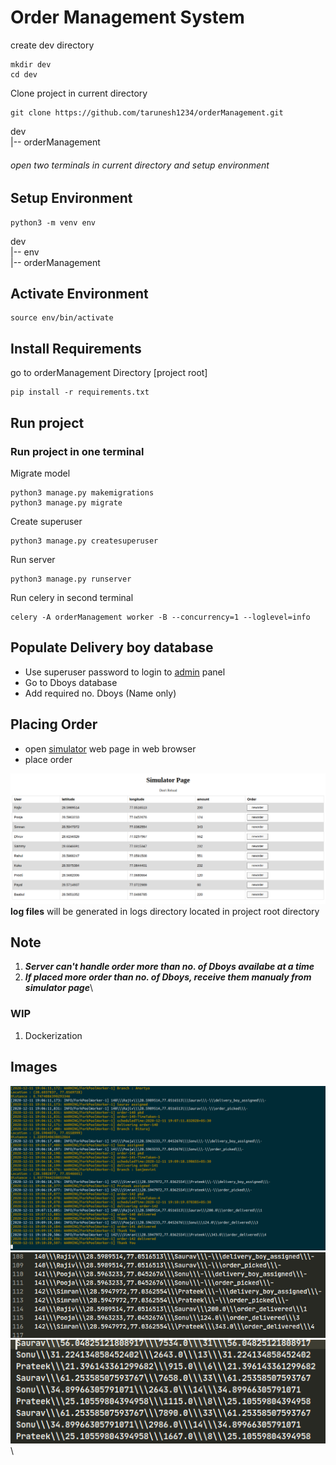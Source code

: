 # Order Management System

create dev directory
```
mkdir dev
cd dev
```
Clone project in current directory
```
git clone https://github.com/tarunesh1234/orderManagement.git
```

dev\
|-- orderManagement


###### open two terminals in current directory and setup environment
## Setup Environment

```
python3 -m venv env
```
dev\
|-- env\
|-- orderManagement

## Activate Environment

```
source env/bin/activate
```
## Install Requirements
go to orderManagement Directory [project root]
```
pip install -r requirements.txt
```
## Run project

### Run project in one terminal

Migrate model
```
python3 manage.py makemigrations
python3 manage.py migrate
``` 
Create superuser
```
python3 manage.py createsuperuser
```
Run server
```
python3 manage.py runserver
```

Run celery in second terminal

```
celery -A orderManagement worker -B --concurrency=1 --loglevel=info
```

## Populate Delivery boy database
* Use superuser password to login to [admin](/admin) panel
* Go to Dboys database
* Add required no. Dboys (Name only) 

## Placing Order
* open [simulator](/) web page in web browser
* place order

![This is simulator web page.](/images/simulatorWebpage.png "simulator webpage.")
**log files** will be generated in logs directory  located in project root directory


## Note
1. ***Server can't handle order more than no. of Dboys availabe at a time***
2. ***If placed more order than no. of Dboys, receive them manualy from simulator page***\

### WIP
1. Dockerization

## Images
![This is celerey screen.](/images/celery.png "celerey screen.")\
![This is first log file.](/images/firstlog.png "first log file.")\
![This is second log file](/images/secondlog.png "second log file.")\

